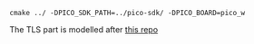 `cmake ../ -DPICO_SDK_PATH=../pico-sdk/ -DPICO_BOARD=pico_w`

The TLS part is modelled after [this repo](https://github.com/cniles/picow-iot)
